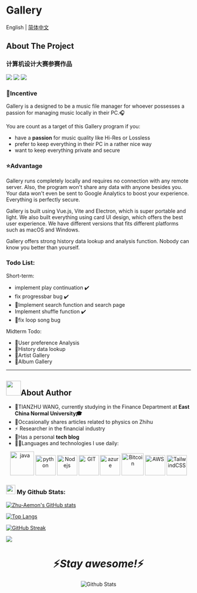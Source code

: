 # Gallery

English | [简体中文](./README_cn.md)

## About The  Project

### 计算机设计大赛参赛作品

<img src="https://img.shields.io/badge/BUILT%20WITH-Vue.js-brightgreen?style=for-the-badge&logo=Vue.js&labelColor=cbf5cd">

<img src="https://img.shields.io/badge/MADE%20WITH-MARKDOWN-orange?style=for-the-badge&logo=Markdown&labelColor=d62b4d">

<img src="https://img.shields.io/badge/OPEN-SOURCE-blue?style=for-the-badge&logo=GitHub&labelColor=9198e6">

### 🧐Incentive

Gallery is a designed to be a music file manager for whoever possesses a passion for managing music locally in their
PC.🎧

You are count as a target of this Gallery program if you:

- have a <b>passion</b> for music quality like Hi-Res or Lossless
- prefer to keep everything in their PC in a rather nice way
- want to keep everything private and secure

### ⭐Advantage

Gallery runs completely locally and requires no connection with any remote server. Also, the program won't share any
data with anyone besides you. Your data won't even be sent to Google Analytics to boost your experience. Everything is
perfectly secure.

Gallery is built using Vue.js, Vite and Electron, which is super portable and light. We also built everything using card
UI design, which offers the best user experience. We have different versions that fits different platforms such as macOS
and Windows.

Gallery offers strong history data lookup and analysis function. Nobody can know you better than yourself.

### Todo List:

Short-term:

- implement play continuation ✔️
- fix progressbar bug ✔️
- 🎯Implement search function and search page
- Implement shuffle function ✔️
- 🎯fix loop song bug

Midterm Todo:

- 🎯User preference Analysis
- 🎯History data lookup
- 🎯Artist Gallery
- 🎯Album Gallery

----

## <img height="40" src="https://raw.githubusercontent.com/innng/innng/master/assets/kyubey.gif"/>About Author

- 🏦TIANZHU WANG, currently studying in the Finance Department at <b>East China Normal University🎓</b>
- 📝Occasionally shares articles related to physics on Zhihu
- ⚡ Researcher in the financial industry
- 📖Has a personal <b>tech blog</b>
- 🧑‍💻Languages and technologies I use daily:

<p align="center">
      <img src="https://www.vectorlogo.zone/logos/java/java-icon.svg" alt="java" width="65" height="65"/> 
      <img src="https://www.vectorlogo.zone/logos/python/python-icon.svg" alt="python" width="55" height="55"/>
      <img src="https://www.vectorlogo.zone/logos/nodejs/nodejs-icon.svg" alt="Nodejs" width="55" height="55"/>
      <img src="https://www.vectorlogo.zone/logos/git-scm/git-scm-icon.svg" alt="GIT" width="55" height="55"/> 
      <img src="https://www.vectorlogo.zone/logos/microsoft_azure/microsoft_azure-icon.svg" alt="azure" width="55" height="55"/>
      <img src="https://www.vectorlogo.zone/logos/bitcoin/bitcoin-icon.svg" alt="Bitcoin" width="60" height="60"/>
      <img src="https://www.vectorlogo.zone/logos/amazon_aws/amazon_aws-icon.svg" alt="AWS" width="55" height="55"/>
      <img src="https://www.vectorlogo.zone/logos/tailwindcss/tailwindcss-icon.svg" alt="TailwindCSS" width="55" height="55"/>
</p>

### <img src='https://media1.giphy.com/media/du3J3cXyzhj75IOgvA/giphy.gif?cid=ecf05e47x2g034i9pzwtzzsd3xgg2w9nr94t4tflbbgo3008&rid=giphy.gif' width='25' /> My Github Stats:

[![Zhu-Aemon's GitHub stats](https://github-readme-stats.vercel.app/api?username=Zhu-Aemon)](https://github.com/anuraghazra/github-readme-stats)

[![Top Langs](https://github-readme-stats.vercel.app/api/top-langs/?username=Zhu-Aemon&layout=compact)](https://github.com/anuraghazra/github-readme-stats)

[![GitHub Streak](https://streak-stats.demolab.com/?user=Zhu-Aemon)](https://git.io/streak-stats)

<img src='https://stats.justsong.cn/api/zhihu?username=wang-tian-zhu-99'>

<h1 align='center'>⚡️<i>Stay awesome!</i>⚡️</h1>

<p align="center">
        <img src="https://raw.githubusercontent.com/mayhemantt/mayhemantt/Update/svg/Bottom.svg" alt="Github Stats" />
</p>

